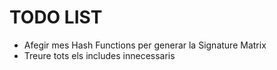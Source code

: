 # **TODO** LIST 
- Afegir mes Hash Functions per generar la Signature Matrix
- Treure tots els includes innecessaris